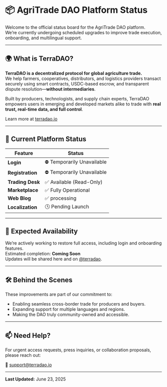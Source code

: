 
# 📦 AgriTrade DAO Platform Status

Welcome to the official status board for the AgriTrade DAO platform.  
We’re currently undergoing scheduled upgrades to improve trade execution, onboarding, and multilingual support.

---

## 🌍 What is TerraDAO?

**TerraDAO is a decentralized protocol for global agriculture trade.**  
We help farmers, cooperatives, distributors, and logistics providers transact securely using smart contracts, USDC-based escrow, and transparent dispute resolution—**without intermediaries**.

Built by producers, technologists, and supply chain experts, TerraDAO empowers users in emerging and developed markets alike to trade with **real trust, real-time data, and full control**.

Learn more at [terradao.io](https://terradao.io)

---

## 🔄 Current Platform Status

| Feature         | Status                |
|------------------|------------------------|
| **Login**        | ⛔ Temporarily Unavailable |
| **Registration** | ⛔ Temporarily Unavailable |
| **Trading Desk** | ✅ Available (Read-Only)   |
| **Marketplace**  | ✅ Fully Operational       |
| **Web Blog**     | ✅ processing               |
| **Localization** | 🕓 Pending Launch          |

---

## 📆 Expected Availability

We’re actively working to restore full access, including login and onboarding features.  
Estimated completion: **Coming Soon**  
Updates will be shared here and on [@terradao](https://twitter.com/terradao).

---

## 🛠️ Behind the Scenes

These improvements are part of our commitment to:

- Enabling seamless cross-border trade for producers and buyers.
- Expanding support for multiple languages and regions.
- Making the DAO truly community-owned and accessible.

---

## 📫 Need Help?

For urgent access requests, press inquiries, or collaboration proposals, please reach out:

**📧** support@terradao.io

---

**Last Updated:** June 23, 2025
```



